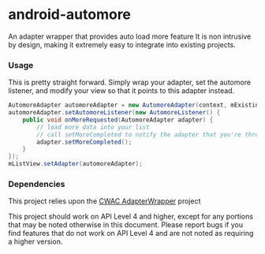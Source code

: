 android-automore
================

An adapter wrapper that provides auto load more feature
It is non intrusive by design, making it extremely easy to integrate into existing projects.

### Usage
This is pretty straight forward. Simply wrap your adapter, 
set the automore listener, and modify your view so that it points 
to this adapter instead.

```java
AutomoreAdapter automoreAdapter = new AutomoreAdapter(context, mExistingAdapter);
automoreAdapter.setAutomoreListener(new AutomoreListener() {
    public void onMoreRequested(AutomoreAdapter adapter) {
        // load more data into your list
        // call setMoreCompleted to notify the adapter that you're through
        adapter.setMoreCompleted();
    }
});
mListView.setAdapter(automoreAdapter);
```

### Dependencies
This project relies upon the 
[CWAC AdapterWrapper](https://github.com/commonsguy/cwac-adapter) project

This project should work on API Level 4 and higher, except for any portions 
that may be noted otherwise in this document. Please report bugs if you find 
features that do not work on API Level 4 and are not noted as requiring a 
higher version.
